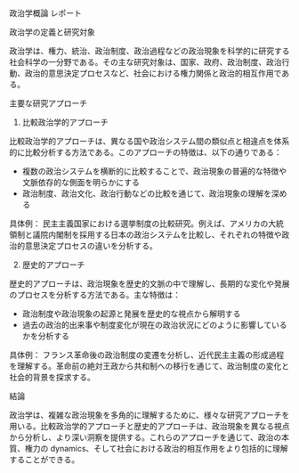 政治学概論 レポート

政治学の定義と研究対象

政治学は、権力、統治、政治制度、政治過程などの政治現象を科学的に研究する社会科学の一分野である。その主な研究対象は、国家、政府、政治制度、政治行動、政治的意思決定プロセスなど、社会における権力関係と政治的相互作用である。

主要な研究アプローチ

1. 比較政治学的アプローチ

比較政治学的アプローチは、異なる国や政治システム間の類似点と相違点を体系的に比較分析する方法である。このアプローチの特徴は、以下の通りである：

- 複数の政治システムを横断的に比較することで、政治現象の普遍的な特徴や文脈依存的な側面を明らかにする
- 政治制度、政治文化、政治行動などの比較を通じて、政治現象の理解を深める

具体例：
民主主義国家における選挙制度の比較研究。例えば、アメリカの大統領制と議院内閣制を採用する日本の政治システムを比較し、それぞれの特徴や政治的意思決定プロセスの違いを分析する。

2. 歴史的アプローチ

歴史的アプローチは、政治現象を歴史的文脈の中で理解し、長期的な変化や発展のプロセスを分析する方法である。主な特徴は：

- 政治制度や政治現象の起源と発展を歴史的な視点から解明する
- 過去の政治的出来事や制度変化が現在の政治状況にどのように影響しているかを分析する

具体例：
フランス革命後の政治制度の変遷を分析し、近代民主主義の形成過程を理解する。革命前の絶対王政から共和制への移行を通じて、政治制度の変化と社会的背景を探求する。

結論

政治学は、複雑な政治現象を多角的に理解するために、様々な研究アプローチを用いる。比較政治学的アプローチと歴史的アプローチは、政治現象を異なる視点から分析し、より深い洞察を提供する。これらのアプローチを通じて、政治の本質、権力の dynamics、そして社会における政治的相互作用をより包括的に理解することができる。